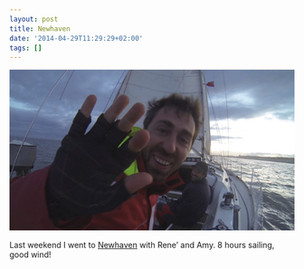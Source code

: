 ```yaml
---
layout: post
title: Newhaven
date: '2014-04-29T11:29:29+02:00'
tags: []
---
```

![NewHaven](/files/tumblr_n4sd15CdL21tq106bo1_1280.jpg)


Last weekend I went to [Newhaven](https://maps.google.com/maps?q=newhaven+uk&hl=en&sll=41.277806,-72.836609&sspn=0.460811,1.056747&hnear=Newhaven,+East+Sussex,+United+Kingdom&t=m&z=14) with Rene’ and Amy. 8 hours sailing, good wind!

